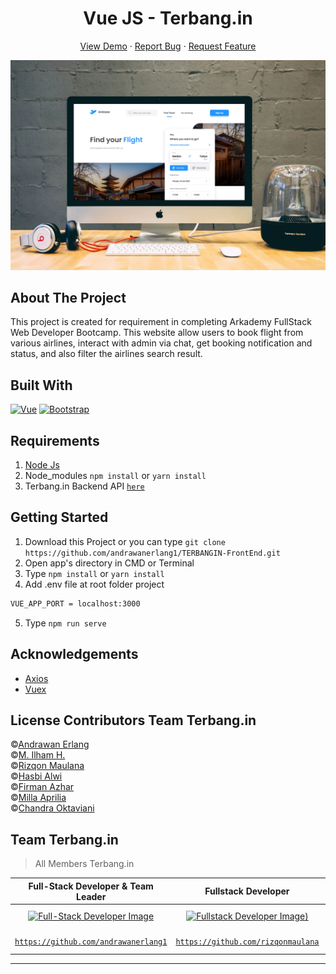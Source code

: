 <h1 align='center'>Vue JS - Terbang.in</h1>
  <p align="center">
    <a href="https://terbangin.netlify.app/">View Demo</a>
    ·
    <a href="https://github.com/andrawanerlang1/TERBANGIN-FrontEnd/issues">Report Bug</a>
    ·
    <a href="https://github.com/andrawanerlang1/TERBANGIN-FrontEnd/pulls">Request Feature</a>
  </p>

![Image Banner](https://raw.githubusercontent.com/andrawanerlang1/TERBANGIN-FrontEnd/main/src/assets/banner/terbangin-image.jpg)

## About The Project

This project is created for requirement in completing Arkademy FullStack Web Developer Bootcamp.
This website allow users to book flight from various airlines, interact with admin via chat, get booking notification and status, and also filter the airlines search result.

## Built With

[![Vue](https://img.shields.io/badge/Vue-v2.6.12-green)](https://github.com/vuejs/vue)
[![Bootstrap](https://img.shields.io/badge/Bootstrap-v4.5.2-blue)](https://github.com/bootstrap-vue/bootstrap-vue)

## Requirements

1. <a href="https://nodejs.org/en/download/">Node Js</a>
2. Node_modules `npm install` or `yarn install`
3. Terbang.in Backend API [`here`](https://github.com/andrawanerlang1/TERBANGIN-BackEnd.git)

## Getting Started

1. Download this Project or you can type `git clone https://github.com/andrawanerlang1/TERBANGIN-FrontEnd.git`
2. Open app's directory in CMD or Terminal
3. Type `npm install` or `yarn install`
4. Add .env file at root folder project

```sh
VUE_APP_PORT = localhost:3000
```

5. Type `npm run serve`

## Acknowledgements

- [Axios](https://www.npmjs.com/package/axios)
- [Vuex](https://vuex.vuejs.org/)

## License Contributors Team Terbang.in

©[Andrawan Erlang](https://github.com/andrawanerlang1) <br />
©[M. Ilham H.](https://github.com/IlhamHafsyah) <br />
©[Rizqon Maulana](https://github.com/rizqonmaulana) <br />
©[Hasbi Alwi](https://github.com/hasbiak) <br />
©[Firman Azhar](https://github.com/FirmanAzharR) <br />
©[Milla Aprilia](https://github.com/millaaprillya) <br />
©[Chandra Oktaviani](https://github.com/chnd-ktvn)

## Team Terbang.in

> All Members Terbang.in

|                                                                   **Full-Stack Developer & Team Leader**                                                                   |                                                                         **Fullstack Developer**                                                                          |                                                                        **Front-End Developer**                                                                         |                                                                      **Front-End Developer**                                                                      |                                                                        **Back-End Developer**                                                                         | **Back-End Developer**                                                                                                                                                 | **Back-End Developer**                                                                                                                                             |     |
| :------------------------------------------------------------------------------------------------------------------------------------------------------------------------: | :----------------------------------------------------------------------------------------------------------------------------------------------------------------------: | :--------------------------------------------------------------------------------------------------------------------------------------------------------------------: | :---------------------------------------------------------------------------------------------------------------------------------------------------------------: | :-------------------------------------------------------------------------------------------------------------------------------------------------------------------: | ---------------------------------------------------------------------------------------------------------------------------------------------------------------------- | ------------------------------------------------------------------------------------------------------------------------------------------------------------------ | --- |
| [![Full-Stack Developer Image](https://avatars.githubusercontent.com/u/73692809?s=400&u=82876fb8bf32bfc66ffc2141c62fcf15fda29231&v=4)](https://github.com/andrawanerlang1) | [![Fullstack Developer Image](https://avatars.githubusercontent.com/u/57583229?s=400&u=09b51039555d63f8d9bc27015eb7fa42e4657357&v=4))](https://github.com/rizqonmaulana) | [![Front-End Developer Image](https://avatars.githubusercontent.com/u/33318547?s=400&u=57373982d221425ec2a94f27e7033e6c13b117c6&v=4)](https://github.com/FirmanAzharR) | [![Front-End Developer Image](https://avatars.githubusercontent.com/u/67422750?s=400&u=21d465c9ea07dcf6421ffc6076ca02f863843dc4&v=4)](https://github.com/hasbiak) | [![Back-End Developer Image](https://avatars.githubusercontent.com/u/74347780?s=400&u=1fab93361afb9a587fcf8f2ce0e685c61c101f13&v=4)](https://github.com/IlhamHafsyah) | [![Back-End Developer Image](https://avatars.githubusercontent.com/u/62936592?s=400&u=0f8f1c629ec3af531783c80d5a6cca4ecd9d8380&v=4)](https://github.com/millaaprillya) | [![Back-End Developer Image](https://avatars.githubusercontent.com/u/53890286?s=400&u=b2dec22b6b24814b226f74b7fd882584834cb538&v=4)](https://github.com/chnd-ktvn) |
|                                   <a href="https://github.com/andrawanerlang1" target="_blank">`https://github.com/andrawanerlang1`</a>                                    |                                    <a href="https://github.com/rizqonmaulana" target="_blank">`https://github.com/rizqonmaulana`</a>                                     |                                    <a href="https://github.com/FirmanAzharR" target="_blank">`https://github.com/FirmanAzharR`</a>                                     |                                       <a href="https://github.com/hasbiak" target="_blank">`https://github.com/hasbiak`</a>                                       |                                    <a href="https://github.com/IlhamHafsyah" target="_blank">`https://github.com/IlhamHafsyah`</a>                                    | <a href="https://github.com/millaaprillya" target="_blank">`https://github.com/millaaprillya`</a>                                                                      | <a href="https://github.com/chnd-ktvn" target="_blank">`https://github.com/chnd-ktvn`</a>                                                                          |

---

